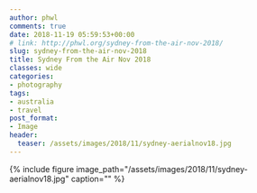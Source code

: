 ```yaml
---
author: phwl
comments: true
date: 2018-11-19 05:59:53+00:00
# link: http://phwl.org/sydney-from-the-air-nov-2018/
slug: sydney-from-the-air-nov-2018
title: Sydney From the Air Nov 2018
classes: wide
categories:
- photography
tags:
- australia
- travel
post_format:
- Image
header:
  teaser: /assets/images/2018/11/sydney-aerialnov18.jpg
---
```


{% include figure image_path="/assets/images/2018/11/sydney-aerialnov18.jpg" caption="" %}
